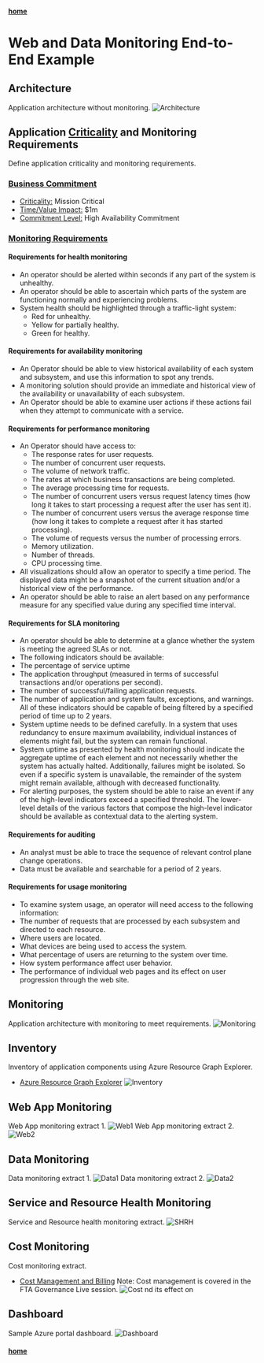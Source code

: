 #### [home](WELCOME.md)

# Web and Data Monitoring End-to-End Example

## Architecture
Application architecture without monitoring.
![Architecture](/PNG/todoapp-webapp_data_1.png) 

## Application [Criticality](https://docs.microsoft.com/en-us/azure/cloud-adoption-framework/manage/considerations/criticality) and Monitoring Requirements
Define application criticality and monitoring requirements.
### [Business Commitment](https://docs.microsoft.com/en-us/azure/cloud-adoption-framework/manage/considerations/commitment)

* [Criticality:](https://docs.microsoft.com/en-us/azure/cloud-adoption-framework/manage/considerations/criticality) Mission Critical
* [Time/Value Impact:](https://docs.microsoft.com/en-us/azure/cloud-adoption-framework/manage/considerations/impact) $1m
* [Commitment Level:](https://docs.microsoft.com/en-us/azure/cloud-adoption-framework/manage/considerations/commitment) High Availability Commitment

### [Monitoring Requirements](http://aka.ms/monitoring-reqs)

#### Requirements for health monitoring
* An operator should be alerted within seconds if any part of the system is unhealthy.
* An operator should be able to ascertain which parts of the system are functioning normally and experiencing problems. 
* System health should be highlighted through a traffic-light system:
  * Red for unhealthy.
  * Yellow for partially healthy.
  * Green for healthy.
  
#### Requirements for availability monitoring
* An Operator should be able to view historical availability of each system and subsystem, and use this information to spot any trends.
* A monitoring solution should provide an immediate and historical view of the availability or unavailability of each subsystem.
* An Operator should be able to examine user actions if these actions fail when they attempt to communicate with a service. 

#### Requirements for performance monitoring
* An Operator should have access to:
  * The response rates for user requests.
  * The number of concurrent user requests.
  * The volume of network traffic.
  * The rates at which business transactions are being completed.
  * The average processing time for requests.
  * The number of concurrent users versus request latency times (how long it takes to start processing a request after the user has sent it).
  * The number of concurrent users versus the average response time (how long it takes to complete a request after it has started processing).
  * The volume of requests versus the number of processing errors.
  * Memory utilization.
  * Number of threads.
  * CPU processing time.
*	All visualizations should allow an operator to specify a time period. The displayed data might be a snapshot of the current situation and/or a historical view of the performance.
*	An operator should be able to raise an alert based on any performance measure for any specified value during any specified time interval.

#### Requirements for SLA monitoring
*	An operator should be able to determine at a glance whether the system is meeting the agreed SLAs or not.
*	The following indicators should be available: 
  * The percentage of service uptime
  * The application throughput (measured in terms of successful transactions and/or operations per second).
  * The number of successful/failing application requests.
  * The number of application and system faults, exceptions, and warnings.
All of these indicators should be capable of being filtered by a specified period of time up to 2 years.
*	System uptime needs to be defined carefully. In a system that uses redundancy to ensure maximum availability, individual instances of elements might fail, but the system can remain functional. 
*	System uptime as presented by health monitoring should indicate the aggregate uptime of each element and not necessarily whether the system has actually halted. Additionally, failures might be isolated. So even if a specific system is unavailable, the remainder of the system might remain available, although with decreased functionality.
*	For alerting purposes, the system should be able to raise an event if any of the high-level indicators exceed a specified threshold. The lower-level details of the various factors that compose the high-level indicator should be available as contextual data to the alerting system.

#### Requirements for auditing
*	An analyst must be able to trace the sequence of relevant control plane change operations.
* Data must be available and searchable for a period of 2 years.

#### Requirements for usage monitoring
*	To examine system usage, an operator will need access to the following information:
  * The number of requests that are processed by each subsystem and directed to each resource.
  * Where users are located.
  * What devices are being used to access the system.
  * What percentage of users are returning to the system over time.
  * How system performance affect user behavior.
  * The performance of individual web pages and its effect on user progression through the web site.

## Monitoring
Application architecture with monitoring to meet requirements.
![Monitoring](/PNG/todoapp-webapp_data_monitoring_3.png) 

## Inventory
Inventory of application components using Azure Resource Graph Explorer.
* [Azure Resource Graph Explorer](https://docs.microsoft.com/en-us/azure/governance/resource-graph/overview)
![Inventory](/PNG/todoapp-webapp_data_monitoring_Inventory_10.png) 

## Web App Monitoring
Web App monitoring extract 1.
![Web1](/PNG/todoapp-webapp_monitoring_4.png) 
Web App monitoring extract 2.
![Web2](/PNG/todoapp-webapp_monitoring_2_5.png) 

## Data Monitoring
Data monitoring extract 1.
![Data1](/PNG/todoapp-data_monitoring_6.png) 
Data monitoring extract 2.
![Data2](/PNG/todoapp_data_monitoring_7.png) 

## Service and Resource Health Monitoring
Service and Resource health monitoring extract.
![SHRH](/PNG/todoapp-webapp_data_monitoring_SHRH_8.png) 

## Cost Monitoring
Cost monitoring extract.
* [Cost Management and Billing](https://docs.microsoft.com/en-us/azure/cost-management-billing/cost-management-billing-overview)
Note: Cost management is covered in the FTA Governance Live session.
![Cost](/PNG/todoapp-webapp_data_monitoring_Cost_9.png) 
nd its effect on 
## Dashboard
Sample Azure portal dashboard.
![Dashboard](/PNG/todoapp_dashboard.png) 

#### [home](WELCOME.md)
